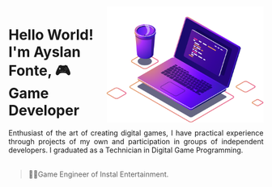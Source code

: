 <img src="https://raw.githubusercontent.com/AyslanSE/AyslanSE/main/master/img/computer-illustration.png" width="310px" align="right" alt="ayslan computer" style="max-width:100%;">

# Hello World! <br> I'm Ayslan Fonte, 🎮 Game Developer </h1>

<div align = "justify">
  Enthusiast of the art of creating digital games, I have practical experience through projects of my own and participation in groups of independent developers. I graduated as a Technician in Digital Game Programming.
</div><br>

> 🐱‍👤Game Engineer of Instal Entertainment.
